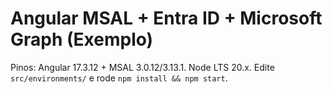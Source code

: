 # Angular MSAL + Entra ID + Microsoft Graph (Exemplo)

Pinos: Angular 17.3.12 + MSAL 3.0.12/3.13.1. Node LTS 20.x.
Edite `src/environments/` e rode `npm install && npm start`.
